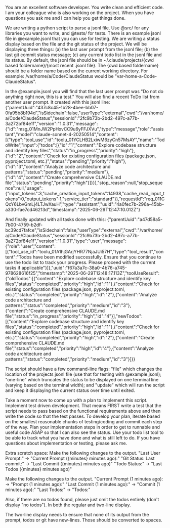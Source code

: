 You are an excellent software developer. You write clean and efficient code. I am your colleague who is also working on the project. When you have questions you ask me and I can help you get things done.

We are writing a python script to parse a jsonl file. Use @src/ for any libraries you want to write, and @tests/ for tests. There is an example jsonl file in @example.jsonl that you can use for testing. We are writing a status display based on the file and the git status of the project. We will be displaying three things: (a) the last user prompt from the jsonl file; (b) the last git commit status message; (c) any current todo list in the jsonl file and its status. By default, the jsonl file should be in ~/.claude/projects/{cwd based foldername}/{most recent .jsonl file}. The {cwd based foldername} should be a folder name based on the current working directory. For example: /var/home/a/Code/ClaudeStatus would be "var-home-a-Code-ClaudeStatus".

In the @example.jsonl you will find that the last user prompt was "Do not do anything right now, this is a test." You will also find a recent ToDo list from another user prompt. It created with this jsonl line:
{"parentUuid":"437c8c45-1b28-4bee-bb07-0fa95b8b194d","isSidechain":false,"userType":"external","cwd":"/var/home/a/Code/ClaudeStatus","sessionId":"2fc9b73b-2bd2-497c-a77b-3a272bf84e1f","version":"1.0.31","message":{"id":"msg_01MnJW2PpHxvCC9u6yFFJXVu","type":"message","role":"assistant","model":"claude-sonnet-4-20250514","content":[{"type":"tool_use","id":"toolu_01YCLHB2LxiwM6zyCn57MsAY","name":"TodoWrite","input":{"todos":[{"id":"1","content":"Explore codebase structure and identify key files","status":"in_progress","priority":"high"},{"id":"2","content":"Check for existing configuration files (package.json, pyproject.toml, etc.)","status":"pending","priority":"high"},{"id":"3","content":"Analyze code architecture and patterns","status":"pending","priority":"medium"},{"id":"4","content":"Create comprehensive CLAUDE.md file","status":"pending","priority":"high"}]}}],"stop_reason":null,"stop_sequence":null,"usage":{"input_tokens":3,"cache_creation_input_tokens":14938,"cache_read_input_tokens":0,"output_tokens":1,"service_tier":"standard"}},"requestId":"req_011CQcY6LbvGmLj4LTJwXauH","type":"assistant","uuid":"4a0fec7b-296a-45bb-a330-fae7cd46213d","timestamp":"2025-06-29T12:47:10.012Z"}

 And finally updated with all tasks done with this:
 {"parentUuid":"a47d58a5-7b00-4759-b2df-bc39cd7fafce","isSidechain":false,"userType":"external","cwd":"/var/home/a/Code/ClaudeStatus","sessionId":"2fc9b73b-2bd2-497c-a77b-3a272bf84e1f","version":"1.0.31","type":"user","message":{"role":"user","content":[{"tool_use_id":"toolu_01A1hjGArjYHR77NjaJUi57H","type":"tool_result","content":"Todos have been modified successfully. Ensure that you continue to use the todo list to track your progress. Please proceed with the current tasks if applicable"}]},"uuid":"f67a3a7c-38a0-4b76-a745-978628616f25","timestamp":"2025-06-29T12:48:17.113Z","toolUseResult":{"oldTodos":[{"content":"Explore codebase structure and identify key files","status":"completed","priority":"high","id":"1"},{"content":"Check for existing configuration files (package.json, pyproject.toml, etc.)","status":"completed","priority":"high","id":"2"},{"content":"Analyze code architecture and patterns","status":"completed","priority":"medium","id":"3"},{"content":"Create comprehensive CLAUDE.md file","status":"in_progress","priority":"high","id":"4"}],"newTodos":[{"content":"Explore codebase structure and identify key files","status":"completed","priority":"high","id":"1"},{"content":"Check for existing configuration files (package.json, pyproject.toml, etc.)","status":"completed","priority":"high","id":"2"},{"content":"Create comprehensive CLAUDE.md file","status":"completed","priority":"high","id":"4"},{"content":"Analyze code architecture and patterns","status":"completed","priority":"medium","id":"3"}]}}


The script should have a few command-line flags: "file" which changes the location of the projects jsonl file (use that for testing with @example.jsonl); "one-line" which truncates the status to be displayed on one terminal line (varying based on the terminal width); and "update" which will run the script and keep it displaying the current status over time until exited.

Take a moment now to come up with a plan to implement this script. Implement test driven development. That means FIRST write a test that the script needs to pass based on the functional requirements above and then write the code so that the test passes. To develop your plan, iterate based on the smallest reasonable chunks of testing/coding and commit each step of the way. Plan your implementation steps in order to get to runnable and useful code ASAP so that I can also see the status. Use your todo list tool to be able to track what you have done and what is still left to do. If you have questions about implementation or testing, please ask me.

Extra scratch space:
Make the following changes to the output.
"Last User Prompt:" -> "Current Prompt ({minutes} minutes ago):"
"Git Status: Last commit:" -> "Last Commit ({minutes} minutes ago)"
"Todo Status:" -> "Last Todos ({minutes} minutes ago)"

Make the following changes to the output.
"Current Prompt (1 minutes ago): -> "Prompt (1 minutes ago):"
"Last Commit (1 minutes ago):" -> "Commit (1 minutes ago):"
"Last Todos:" -> "Todos:"

Also, if there are no todos found, please just omit the todos entirely (don't display "no todos"). In both the regular and two-line display.

The two-line display needs to ensure that none of its output from the prompt,
todos or git have new-lines. Those should be converted to spaces.
